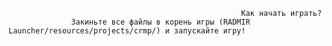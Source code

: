                                                         Как начать играть?
                  Закиньте все файлы в корень игры (RADMIR Launcher/resources/projects/crmp/) и запускайте игру!

